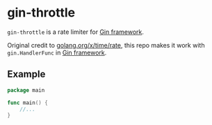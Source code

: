 # gin-throttle

`gin-throttle` is a rate limiter for [Gin framework](https://github.com/gin-gonic/gin). 

Original credit to [golang.org/x/time/rate](https://godoc.org/golang.org/x/time/rate), this repo makes it work with `gin.HandlerFunc` in [Gin framework](https://github.com/gin-gonic/gin).

## Example

```go
package main

func main() {
	//...
}
```
